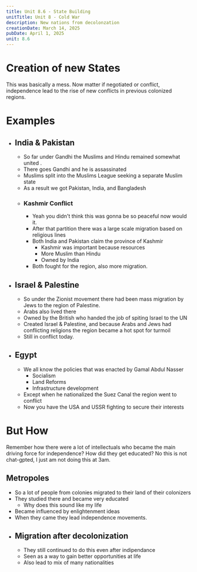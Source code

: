 ```yaml
---
title: Unit 8.6 - State Building
unitTitle: Unit 8 - Cold War
description: New nations from decolonzation
creationDate: March 14, 2025
pubDate: April 1, 2025
unit: 8.6
---
```

# Creation of new States
This was basically a mess. Now matter if negotiated or conflict, independence lead to the rise of new conflicts in previous colonized regions.

# Examples
- ## India & Pakistan
	- So far under Gandhi the Muslims and Hindu remained somewhat united .
	- There goes Gandhi and he is assassinated
	- Muslims split into the Muslims League seeking a separate Muslim state
	- As a result we got Pakistan, India, and Bangladesh
	- ### Kashmir Conflict
		- Yeah you didn't think this was gonna be so peaceful now would it.
		- After that partition there was a large scale migration based on religious lines
		- Both India and Pakistan claim the province of Kashmir
			- Kashmir was important because resources
			- More Muslim than Hindu
			- Owned by India
		- Both fought for the region, also more migration.
- ## Israel & Palestine
	- So under the Zionist movement there had been mass migration by Jews to the region of Palestine.
	- Arabs also lived there
	- Owned by the British who handed the job of spiting Israel to the UN
	- Created Israel & Palestine, and because Arabs and Jews had conflicting religions the region became a hot spot for turmoil
	- Still in conflict today.
- ## Egypt
	- We all know the policies that was enacted by Gamal Abdul Nasser
		- Socialism
		- Land Reforms
		- Infrastructure development
	- Except when he nationalized the Suez Canal the region went to conflict 
	- Now you have the USA and USSR fighting to secure their interests
# But How
Remember how there were a lot of intellectuals who became the main driving force for independence?
How did they get educated?
No this is not chat-gpted, I just am not doing this at 3am.
## Metropoles
- So a lot of people from colonies migrated to their land of their colonizers
- They studied there and became very educated
	- Why does this sound like my life
- Became influenced by enlightenment ideas
- When they came they lead independence movements.
- ## Migration after decolonization
	- They still continued to do this even after indipendance
	- Seen as a way to gain better opportunities at life
	- Also lead to mix of many nationalities